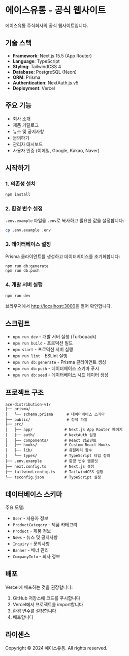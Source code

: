 # 에이스유통 - 공식 웹사이트

에이스유통 주식회사의 공식 웹사이트입니다.

## 기술 스택

- **Framework**: Next.js 15.5 (App Router)
- **Language**: TypeScript
- **Styling**: TailwindCSS 4
- **Database**: PostgreSQL (Neon)
- **ORM**: Prisma
- **Authentication**: NextAuth.js v5
- **Deployment**: Vercel

## 주요 기능

- 회사 소개
- 제품 카탈로그
- 뉴스 및 공지사항
- 문의하기
- 관리자 대시보드
- 사용자 인증 (이메일, Google, Kakao, Naver)

## 시작하기

### 1. 의존성 설치

```bash
npm install
```

### 2. 환경 변수 설정

`.env.example` 파일을 `.env`로 복사하고 필요한 값을 설정합니다:

```bash
cp .env.example .env
```

### 3. 데이터베이스 설정

Prisma 클라이언트를 생성하고 데이터베이스를 초기화합니다:

```bash
npm run db:generate
npm run db:push
```

### 4. 개발 서버 실행

```bash
npm run dev
```

브라우저에서 [http://localhost:3000](http://localhost:3000)을 열어 확인합니다.

## 스크립트

- `npm run dev` - 개발 서버 실행 (Turbopack)
- `npm run build` - 프로덕션 빌드
- `npm start` - 프로덕션 서버 실행
- `npm run lint` - ESLint 실행
- `npm run db:generate` - Prisma 클라이언트 생성
- `npm run db:push` - 데이터베이스 스키마 푸시
- `npm run db:seed` - 데이터베이스 시드 데이터 생성

## 프로젝트 구조

```
ace-distribution-v1/
├── prisma/
│   └── schema.prisma      # 데이터베이스 스키마
├── public/                # 정적 파일
├── src/
│   ├── app/              # Next.js App Router 페이지
│   ├── auth/             # NextAuth 설정
│   ├── components/       # React 컴포넌트
│   ├── hooks/            # Custom React Hooks
│   ├── lib/              # 유틸리티 함수
│   └── types/            # TypeScript 타입 정의
├── .env.example          # 환경 변수 템플릿
├── next.config.ts        # Next.js 설정
├── tailwind.config.ts    # TailwindCSS 설정
└── tsconfig.json         # TypeScript 설정
```

## 데이터베이스 스키마

주요 모델:
- `User` - 사용자 정보
- `ProductCategory` - 제품 카테고리
- `Product` - 제품 정보
- `News` - 뉴스 및 공지사항
- `Inquiry` - 문의사항
- `Banner` - 배너 관리
- `CompanyInfo` - 회사 정보

## 배포

Vercel에 배포하는 것을 권장합니다:

1. GitHub 저장소에 코드를 푸시합니다
2. Vercel에서 프로젝트를 import합니다
3. 환경 변수를 설정합니다
4. 배포합니다

## 라이센스

Copyright © 2024 에이스유통. All rights reserved.
